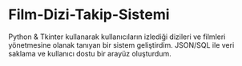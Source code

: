 # Film-Dizi-Takip-Sistemi
Python &amp; Tkinter kullanarak kullanıcıların izlediği dizileri ve filmleri yönetmesine olanak tanıyan bir sistem geliştirdim. JSON/SQL ile veri saklama ve kullanıcı dostu bir arayüz oluşturdum.
